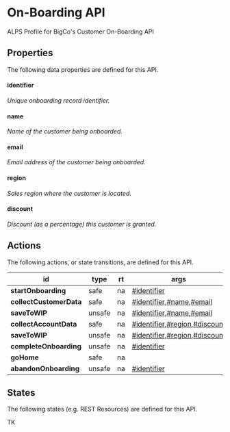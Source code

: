 # On-Boarding API

ALPS Profile for BigCo's Customer On-Boarding API
## Properties

The following data properties are defined for this API.


#### identifier

_Unique onboarding record identifier._
#### name

_Name of the customer being onboarded._
#### email

_Email address of the customer being onboarded._
#### region

_Sales region where the customer is located._
#### discount

_Discount (as a percentage) this customer is granted._
## Actions

The following actions, or state transitions, are defined for this API.


id | type | rt | args | notes
--- | --- | --- | --- | ---
**startOnboarding** | safe | na | <a href='#identifier'>#identifier</a> | 
**collectCustomerData** | safe | na | <a href='#identifier'>#identifier</a>,<a href='#name'>#name</a>,<a href='#email'>#email</a> | 
**saveToWIP** | unsafe | na | <a href='#identifier'>#identifier</a>,<a href='#name'>#name</a>,<a href='#email'>#email</a> | 
**collectAccountData** | safe | na | <a href='#identifier'>#identifier</a>,<a href='#region'>#region</a>,<a href='#discount'>#discount</a> | 
**saveToWIP** | unsafe | na | <a href='#identifier'>#identifier</a>,<a href='#region'>#region</a>,<a href='#discount'>#discount</a> | 
**completeOnboarding** | unsafe | na | <a href='#identifier'>#identifier</a> | 
**goHome** | safe | na |  | 
**abandonOnboarding** | unsafe | na | <a href='#identifier'>#identifier</a> | 
## States

The following states (e.g. REST Resources) are defined for this API.

TK